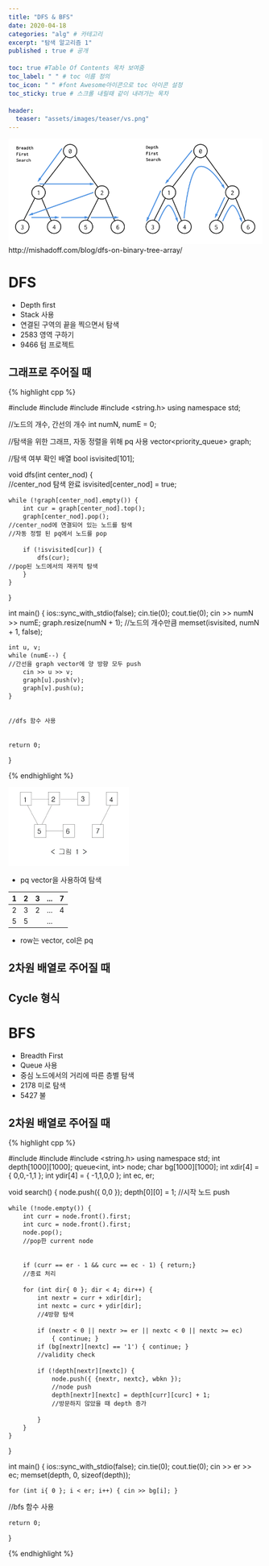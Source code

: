 ```yaml
---
title: "DFS & BFS"
date: 2020-04-18
categories: "alg" # 카테고리
excerpt: "탐색 알고리즘 1"
published : true # 공개

toc: true #Table Of Contents 목차 보여줌
toc_label: " " # toc 이름 정의
toc_icon: " " #font Awesome아이콘으로 toc 아이콘 설정
toc_sticky: true # 스크롤 내릴때 같이 내려가는 목차

header:
  teaser: "assets/images/teaser/vs.png"
---
```


<img src="/assets/images/post/alg/bdfs.png">
<span class="srclink">http://mishadoff.com/blog/dfs-on-binary-tree-array/</span>


# DFS

- Depth first
- Stack 사용
- 연결된 구역의 끝을 찍으면서 탐색
- 2583 영역 구하기
- 9466 텀 프로젝트


## 그래프로 주어질 때


{% highlight cpp %}

#include <iostream>
#include <vector>
#include <queue>
#include <string.h>
using namespace std;

//노드의 개수, 간선의 개수
int numN, numE = 0;

//탐색을 위한 그래프, 자동 정렬을 위해 pq 사용
vector<priority_queue<int>> graph;  

//탐색 여부 확인 배열
bool isvisited[101];

void dfs(int center_nod) {    
  //center_nod 탐색 완료
	isvisited[center_nod] = true;

	while (!graph[center_nod].empty()) {
		int cur = graph[center_nod].top();
		graph[center_nod].pop();
    //center_nod에 연결되어 있는 노드를 탐색
    //자동 정렬 된 pq에서 노드를 pop

		if (!isvisited[cur]) {
			dfs(cur);
    //pop된 노드에서의 재귀적 탐색
		}
	}
}

int main() {
	ios::sync_with_stdio(false); cin.tie(0); cout.tie(0);
	cin >> numN >> numE;
	graph.resize(numN + 1);  //노드의 개수만큼
	memset(isvisited, numN + 1, false);

	int u, v;
	while (numE--) {
    //간선을 graph vector에 양 방향 모두 push
		cin >> u >> v;
		graph[u].push(v);
		graph[v].push(u);
	}


	//dfs 함수 사용


	return 0;
}

{% endhighlight %}


<img alt="dfs" src="/assets/images/post/alg/dfs_ex1.png">


- pq vector을 사용하여 탐색


| 1      | 2     | 3     | ...  | 7    |
| :----: | :----:|:-----:|:----:|:----:|
| 2      | 3     | 2     | ...  | 4    |
| 5      | 5     |       | ...  |      |

 - row는 vector, col은 pq


## 2차원 배열로 주어질 때


## Cycle 형식





# BFS

- Breadth First
- Queue 사용
- 중심 노드에서의 거리에 따른 층별 탐색
- 2178 미로 탐색
- 5427 불

## 2차원 배열로 주어질 때

{% highlight cpp %}

#include <iostream>
#include <queue>
#include <string.h>
using namespace std;
int depth[1000][1000];
queue<int, int> node;
char bg[1000][1000];
int xdir[4] = { 0,0,-1,1 };
int ydir[4] = { -1,1,0,0 };
int ec, er;


void search() {
	node.push({ 0,0 });
	depth[0][0] = 1;
	//시작 노드 push

	while (!node.empty()) {
		int curr = node.front().first;
		int curc = node.front().first;
		node.pop();
		//pop한 current node


		if (curr == er - 1 && curc == ec - 1) { return;}
		//종료 처리

		for (int dir{ 0 }; dir < 4; dir++) {
			int nextr = curr + xdir[dir];
			int nextc = curc + ydir[dir];
			//4방향 탐색

			if (nextr < 0 || nextr >= er || nextc < 0 || nextc >= ec)
				{ continue; }
			if (bg[nextr][nextc] == '1') { continue; }
			//validity check

			if (!depth[nextr][nextc]) {
				node.push({ {nextr, nextc}, wbkn });
				//node push
				depth[nextr][nextc] = depth[curr][curc] + 1;
				//방문하지 않았을 때 depth 증가

			}
		}
	}

}

int main() {
	ios::sync_with_stdio(false); cin.tie(0); cout.tie(0);
	cin >> er >> ec;
	memset(depth, 0, sizeof(depth));

	for (int i{ 0 }; i < er; i++) {	cin >> bg[i]; }



 //bfs 함수 사용

	return 0;
}

{% endhighlight %}
